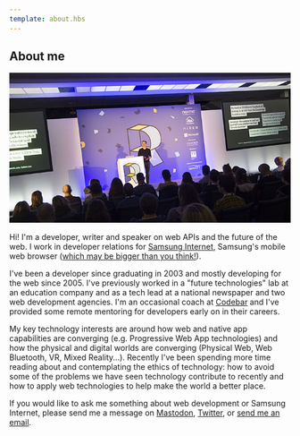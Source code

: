 ```yaml
---
template: about.hbs
---
```


## About me

![Peter speaking at RenderConf 2018](/images/pages/about/peter-renderconf-2018.jpg)

Hi! I'm a developer, writer and speaker on web APIs and the future of the web. I work in developer relations for 
[Samsung Internet](https://samsunginter.net), Samsung's mobile web browser ([which may be bigger than 
you think!](https://medium.com/samsung-internet-dev/think-you-know-the-top-web-browsers-458a0a070175)).

I've been a developer since graduating in 2003 and mostly developing for the web since 2005. I've previously worked in
a "future technologies" lab at an education company and as a tech lead at a national newspaper and two web development
agencies. I'm an occasional coach at [Codebar](https://codebar.io/) and I've provided some remote mentoring for 
developers early on in their careers.

My key technology interests are around how web and native app capabilities are converging (e.g. Progressive Web App technologies) 
and how the physical and digital worlds are converging (Physical Web, Web Bluetooth, VR, Mixed Reality...). Recently I've 
been spending more time reading about and contemplating the ethics of technology: how to avoid some of the problems we 
have seen technology contribute to recently and how to apply web technologies to help make the world a better place.

If you would like to ask me something about web development or Samsung Internet, please send me a message on 
[Mastodon](https://toot.cafe/@peter), [Twitter](https://twitter.com/poshaughnessy), or [send me an email](mailto:peter.oshaughnessy@gmail.com).

